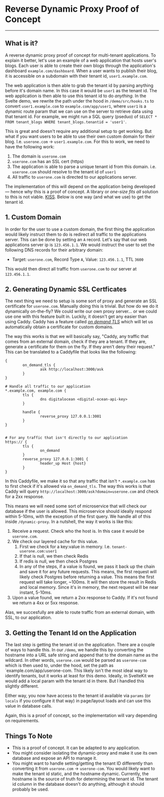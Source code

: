 # Reverse Dynamic Proxy Proof of Concept
---
## What is it?
A reverse dynamic proxy proof of concept for multi-tenant applications. To explain it better, let's use an example of a web application that hosts user's blogs. Each user is able to create their own blogs through the application's dashboard `example.com/dashboard`. When a user wants to publish their blog, it is accessible on a subdomain with their tenant id, `user1.example.com`. 

The web application is then able to grab the tenant id by parsing anything before it's domain name. In this case it would be `user1` as the tenant id. The web application is then able to use this tenant id to do *anything*. In the Svelte demo, we rewrite the path under the hood in `/demo/src/hooks.ts` to convert `user1.example.com` to `example.com/app/user1`, where `user1` is a dynamic route param that we can use on the server to retrieve data using that tenant id. For example, we might run a SQL query (pseduo) of `SELECT * FROM tenant_blogs WHERE tenant_blogs.tenantid = 'user1'`.

This is great and doesn't require any additional setup to get working. But what if you want users to be able to use their own custom domain for their blog. I.e. `userone.com` -> `user1.example.com`. For this to work, we need to have the following work:
1. The domain is `userone.com`
2. `userone.com` has an SSL cert (https)
3. The application is able to parse a unique tenant id from this domain. i.e. `userone.com` should resolve to the tenant id of `user1`
4. All traffic to `userone.com` is directed to our applications server.


The implementation of this will depend on the application being developed— hence why this is a proof of concept. A library or *one-size fits all* solution to this is not viable. [KISS](https://en.wikipedia.org/wiki/KISS_principle). Below is one way (and what we use) to get the tenant id.

## 1. Custom Domain
In order for the user to use a custom domain, the first thing the application would likely instruct them to do is redirect all traffic to the applications server. This can be done by setting an `A` record. Let's say that our web applications server ip is `123.456.1.1`. We would instruct the user to set the following DNS records for their arbitrary domain:
- Target: `userone.com`, Record Type `A`, Value: `123.456.1.1`, TTL `3600`

This would then direct all traffic from `userone.com` to our server at `123.456.1.1`.

## 2. Generating Dynamic SSL Certficates
The next thing we need to setup is some sort of proxy and generate an SSL certificate for `userone.com`. Manually doing this is trivial. But how do we do it dynamically on-the-fly? We could write our own proxy server... or we could use one with this feature built in. Luckily, it doesn't get any easier than using Caddy. Caddy has a feature called [*on demand TLS*](https://caddyserver.com/on-demand-tls) which will let us automatically obtain a certificate for custom domains.

The way this works is that we will basically say, "Caddy, any traffic that comes from an external domain, check if they are a tenant. If they are, generate a certificate for them on the fly. If they aren't deny their request." This can be translated to a Caddyfile that looks like the following:

```Caddyfile
{
        on_demand_tls {
                ask http://localhost:3000/ask
        }
}

# Handle all traffic to our application
*.example.com, example.com {
        tls {
                dns digitalocean <digital-ocean-api-key>
        }

        handle {
                reverse_proxy 127.0.0.1:3001
        }
}


# For any traffic that isn't directly to our application
https:// {
        tls {
                on_demand
        }
        reverse_proxy 127.0.0.1:3001 {
                header_up Host {host}
        }
}
```

In this Caddyfile, we make it so that any traffic that isn't `*.example.com` has to first check if it's allowed via `on_demand_tls`. The way this works is that Caddy will query `http://localhost:3000/ask?domain=userone.com` and check for a 2xx response. 

This means we will need some sort of microservice that will check our database if the user is allowed. This microservice should ideally respond within 5-10ms, with the exception of the first query. We handle all of this inside `/dynamic-proxy`. In a nutshell, the way it works is like this:
1. Receive a request. Check who the host is. In this case it would be `userone.com`.
2. We check our layered cache for this value.
   1. First we check for a key:value in memory. I.e. `tenant-userone.com:user1`
   2. If that is null, we then check Redis
   3. If redis is null, we then check Postgres
   4. In any of the steps, if a value is found, we pass it back up the chain and save it for any future requests. This means, the first request will likely check Postgres before returning a value. This means the first request will take longer, ~100ms. It will then store the result in Redis and local memory. Since it's in memory, the next request will be near instant, 5-10ms.
3. Upon a value found, we return a 2xx response to Caddy. If it's not found we return a 4xx or 5xx response.

Alas, we succesfully are able to route traffic from an external domain, with SSL, to our application.

## 3. Getting the Tenant Id on the Application
The last step is getting the tenant id on the application. There are a couple of ways to handle this. In our `/demo`, we handle this by converting the hostname into a URL safe string and append that to the domain name as the wildcard. In other words, `userone.com` would be parsed as `userone-com` which is then used to, under the hood, set the path as `example.com/app/userone-com. This likely isn't the most ideal way to identify tenants, but it works at least for this demo. Ideally, in SvelteKit we would add a local param with the tenant id in there. But I handled this slightly different.

Either way, you now have access to the tenant id available via `params` (or `locals` if you configure it that way) in page/layout loads and can use this value in database calls.

Again, this is a proof of concept, so the implementation will vary depending on requirements. 

## Things To Note
- This is a proof of concept. It can be adapted to any application.
- You might consider isolating the dynamic-proxy and make it use its own database and expose an API to manage it.
- You might want to handle setting/getting the tenant ID differently than converting it from `userone.com` -> `userone-com`. You would likely want to make the tenant id static, and the hostname dynamic. Currently, the hostname is the source of truth for determining the tenant id. The tenant id column in the database doesn't do anything, although it should probably be used.
